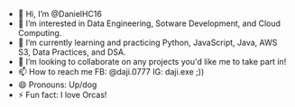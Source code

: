 - 👋 Hi, I’m @DanielHC16
- 👀 I’m interested in Data Engineering, Sotware Development, and Cloud Computing.
- 🌱 I’m currently learning and practicing Python, JavaScript, Java, AWS S3, Data Practices, and DSA.
- 💞️ I’m looking to collaborate on any projects you'd like me to take part in!
- 📫 How to reach me FB: @daji.0777 IG: daji.exe ;))
- 😄 Pronouns: Up/dog
- ⚡ Fun fact: I love Orcas! 

<!---
DanielHC16/DanielHC16 is a ✨ special ✨ repository because its `README.md` (this file) appears on your GitHub profile.
You can click the Preview link to take a look at your changes.
--->
